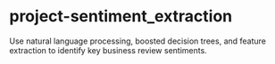 # project-sentiment_extraction
Use natural language processing, boosted decision trees, and feature extraction to identify key business review sentiments.
